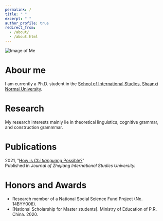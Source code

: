 ```yaml
---
permalink: /
title: " "
excerpt: " "
author_profile: true
redirect_from: 
  - /about/
  - /about.html
---
```

![Image of Me](https://hongjie-fu.github.io/images/grad.jpeg) 

# Abour me
I am currently a Ph.D. student in the [School of International Studies](http://www.wyxy.snnu.edu.cn/), [Shaanxi Normal University](https://www.snnu.edu.cn/). <br>


# Research
My research interests mainly lie in theoretical linguistics, cognitive grammar, and construction grammmar. <br>


# Publications
2021, "[How is *Chi tianguang* Possible?](https://kns.cnki.net/kcms/detail/detail.aspx?FileName=ZJJX202101013&DbName=CJFQ2021)" <br> Published in *Journal of Zhejiang International Studies University.* 


# Honors and Awards
*  Research member of a National Social Science Fund Project (No. 14BYY008).
*  [National Scholarship for Master students].  Ministry of Education of P.R. China. 2020.

<!---Activity and Service--->
<!---Experience--->
